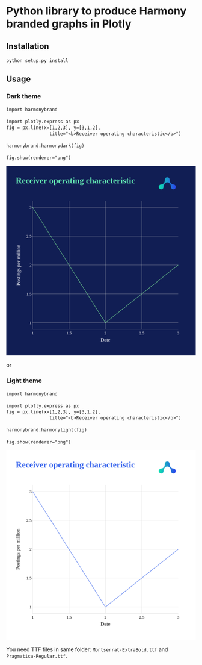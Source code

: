# Python library to produce Harmony branded graphs in Plotly

## Installation

```
python setup.py install
```

## Usage

### Dark theme

```
import harmonybrand

import plotly.express as px
fig = px.line(x=[1,2,3], y=[3,1,2],
                title="<b>Receiver operating characteristic</b>")

harmonybrand.harmonydark(fig)

fig.show(renderer="png")
```

![light](harmony_dark.png)

or

### Light theme

```
import harmonybrand

import plotly.express as px
fig = px.line(x=[1,2,3], y=[3,1,2],
                title="<b>Receiver operating characteristic</b>")

harmonybrand.harmonylight(fig)

fig.show(renderer="png")
```

![light](harmony_light.png)

You need TTF files in same folder: `Montserrat-ExtraBold.ttf` and `Pragmatica-Regular.ttf`.
